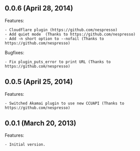 ## 0.0.6 (April 28, 2014)

Features:

    - Cloudflare plugin (https://github.com/nespresso)
    - Add quiet mode  (Thanks to https://github.com/nespresso)
    - Add -n short option to --nofail (Thanks to https://github.com/nespresso)

Bugfixes:

    - Fix plugin_puts_error to print URL (Thanks to https://github.com/nespresso)

## 0.0.5 (April 25, 2014)

Features:

    - Switched Akamai plugin to use new CCUAPI (Thanks to https://github.com/nespresso)

## 0.0.1 (March 20, 2013)

Features:

    - Initial version.
